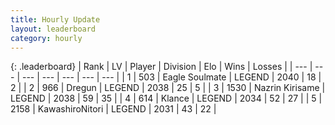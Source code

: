 ```yaml
---
title: Hourly Update
layout: leaderboard
category: hourly
---
```


{: .leaderboard}
| Rank | LV | Player | Division | Elo | Wins | Losses |
| --- | --- | --- | --- | --- | --- | --- |
| <span data-change="0">1</span> | 503 | <span title="ID: 512212">Eagle Soulmate</span> | LEGEND | <span data-change="0">2040</span> | <span data-change="0">18</span> | <span data-change="0">2</span> |
| <span data-change="0">2</span> | 966 | <span title="ID: 337810">Dregun</span> | LEGEND | <span data-change="0">2038</span> | <span data-change="0">25</span> | <span data-change="0">5</span> |
| <span data-change="0">3</span> | 1530 | <span title="ID: 315148">Nazrin Kirisame</span> | LEGEND | <span data-change="6">2038</span> | <span data-change="5">59</span> | <span data-change="3">35</span> |
| <span data-change="1">4</span> | 614 | <span title="ID: 518429">Klance</span> | LEGEND | <span data-change="6">2034</span> | <span data-change="2">52</span> | <span data-change="1">27</span> |
| <span data-change="-1">5</span> | 2158 | <span title="ID: 164871">KawashiroNitori</span> | LEGEND | <span data-change="0">2031</span> | <span data-change="3">43</span> | <span data-change="2">22</span> |
